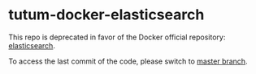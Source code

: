 tutum-docker-elasticsearch
==========================

This repo is deprecated in favor of the Docker official repository: [elasticsearch](https://store.docker.com/images/elasticsearch).

To access the last commit of the code, please switch to [master branch](https://github.com/tutumcloud/elasticsearch/tree/master).
